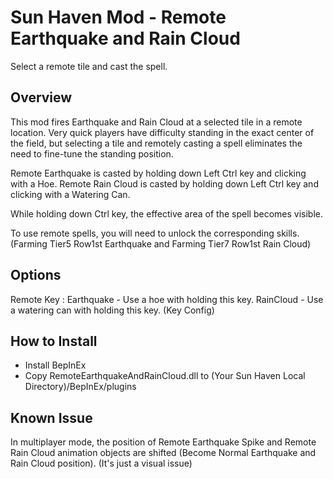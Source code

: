 # Sun Haven Mod - Remote Earthquake and Rain Cloud

Select a remote tile and cast the spell.

## Overview

This mod fires Earthquake and Rain Cloud at a selected tile in a remote location. Very quick players have difficulty standing in the exact center of the field, but selecting a tile and remotely casting a spell eliminates the need to fine-tune the standing position.

Remote Earthquake is casted by holding down Left Ctrl key and clicking with a Hoe. Remote Rain Cloud is casted by holding down Left Ctrl key and clicking with a Watering Can.

While holding down Ctrl key, the effective area of the spell becomes visible.

To use remote spells, you will need to unlock the corresponding skills. (Farming Tier5 Row1st Earthquake and Farming Tier7 Row1st Rain Cloud)

## Options

Remote Key : Earthquake - Use a hoe with holding this key. RainCloud - Use a watering can with holding this key. (Key Config)

## How to Install

- Install BepInEx
- Copy RemoteEarthquakeAndRainCloud.dll to (Your Sun Haven Local Directory)/BepInEx/plugins

## Known Issue

In multiplayer mode, the position of Remote Earthquake Spike and Remote Rain Cloud animation objects are shifted (Become Normal Earthquake and Rain Cloud position). (It's just a visual issue)